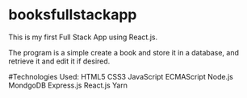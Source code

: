 # booksfullstackapp

This is my first Full Stack App using React.js.

The program is a simple create a book and store it in a database, and retrieve it and edit it if desired.

#Technologies Used:
HTML5
CSS3
JavaScript
ECMAScript
Node.js
MondgoDB
Express.js
React.js
Yarn

